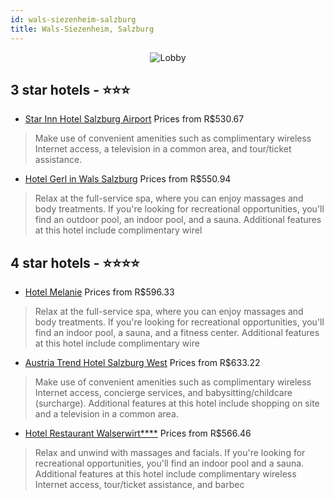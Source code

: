 ```yaml
---
id: wals-siezenheim-salzburg
title: Wals-Siezenheim, Salzburg
---
```


<center><img src="https://i.travelapi.com/hotels/6000000/5330000/5326100/5326026/73f4ac9c_z.jpg" alt="Lobby" /></center>


##  3 star hotels - ⭐️⭐️⭐️

-    [Star Inn Hotel Salzburg Airport](https://us.hurb.com/hotels/wals-siezenheim/star-inn-hotel-salzburg-airport-JNP-JP738830?cmp=18055) Prices from R$530.67
   > Make use of convenient amenities such as complimentary wireless Internet access, a television in a common area, and tour/ticket assistance.
-    [Hotel Gerl in Wals Salzburg](https://us.hurb.com/hotels/wals-siezenheim/hotel-gerl-in-wals-salzburg-JNP-JP560479?cmp=18055) Prices from R$550.94
   > Relax at the full-service spa, where you can enjoy massages and body treatments. If you're looking for recreational opportunities, you'll find an outdoor pool, an indoor pool, and a sauna. Additional features at this hotel include complimentary wirel

##  4 star hotels - ⭐️⭐️⭐️⭐️

-    [Hotel Melanie](https://us.hurb.com/hotels/wals-siezenheim/hotel-melanie-JNP-JP348437?cmp=18055) Prices from R$596.33
   > Relax at the full-service spa, where you can enjoy massages and body treatments. If you're looking for recreational opportunities, you'll find an indoor pool, a sauna, and a fitness center. Additional features at this hotel include complimentary wire
-    [Austria Trend Hotel Salzburg West](https://us.hurb.com/hotels/wals-siezenheim/austria-trend-hotel-salzburg-west-JNP-JP283363?cmp=18055) Prices from R$633.22
   > Make use of convenient amenities such as complimentary wireless Internet access, concierge services, and babysitting/childcare (surcharge). Additional features at this hotel include shopping on site and a television in a common area.
-    [Hotel Restaurant Walserwirt****](https://us.hurb.com/hotels/wals-siezenheim/hotel-restaurant-walserwirt-JNP-JP353782?cmp=18055) Prices from R$566.46
   > Relax and unwind with massages and facials. If you're looking for recreational opportunities, you'll find an indoor pool and a sauna. Additional features at this hotel include complimentary wireless Internet access, tour/ticket assistance, and barbec
